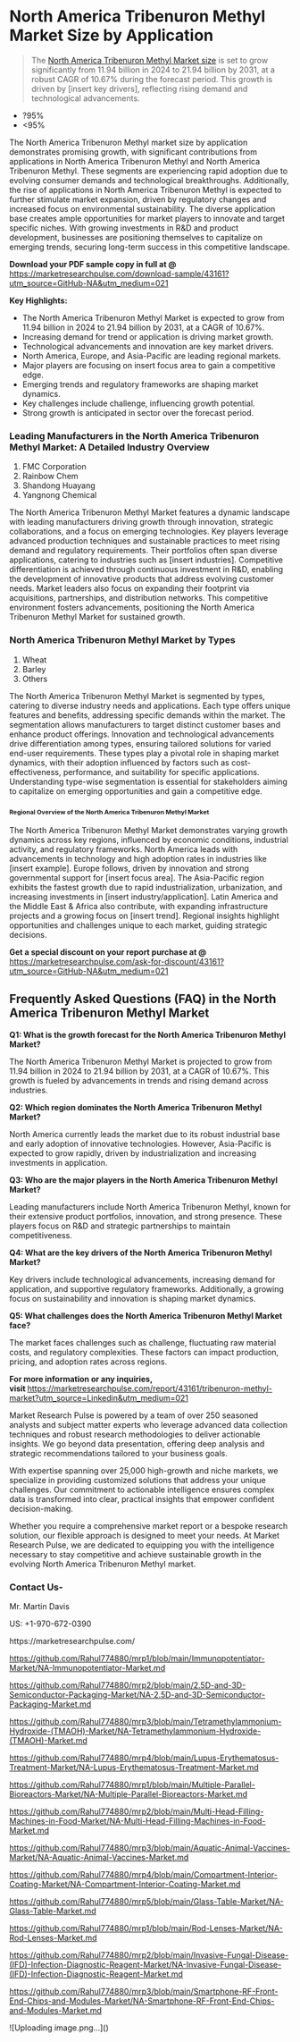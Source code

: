 <h1>North America Tribenuron Methyl Market&nbsp;Size by Application</h1><blockquote><p>The <a href="https://marketresearchpulse.com/download-sample/43161?utm_source=GitHub-NA&amp;utm_medium=021">North America Tribenuron Methyl Market size</a> is set to grow significantly from 11.94 billion in 2024 to 21.94 billion by 2031, at a robust CAGR of 10.67% during the forecast period. This growth is driven by [insert key drivers], reflecting rising demand and technological advancements.</p></blockquote><ul><li>?95%<li> <95%</li></ul><p>The North America Tribenuron Methyl market size by application demonstrates promising growth, with significant contributions from applications in North America Tribenuron Methyl and North America Tribenuron Methyl. These segments are experiencing rapid adoption due to evolving consumer demands and technological breakthroughs. Additionally, the rise of applications in North America Tribenuron Methyl is expected to further stimulate market expansion, driven by regulatory changes and increased focus on environmental sustainability. The diverse application base creates ample opportunities for market players to innovate and target specific niches. With growing investments in R&D and product development, businesses are positioning themselves to capitalize on emerging trends, securing long-term success in this competitive landscape.</p><p><strong>Download your PDF sample copy in full at @ </strong><a href="https://marketresearchpulse.com/download-sample/43161?utm_source=GitHub-NA&amp;utm_medium=021">https://marketresearchpulse.com/download-sample/43161?utm_source=GitHub-NA&amp;utm_medium=021</a></p><p><strong>Key Highlights: </strong></p><ul><li>The North America Tribenuron Methyl Market is expected to grow from 11.94 billion in 2024 to 21.94 billion by 2031, at a CAGR of 10.67%.</li><li>Increasing demand for trend or application is driving market growth.</li><li>Technological advancements and innovation are key market drivers.</li><li>North America, Europe, and Asia-Pacific are leading regional markets.</li><li>Major players are focusing on insert focus area to gain a competitive edge.</li><li>Emerging trends and regulatory frameworks are shaping market dynamics.</li><li>Key challenges include challenge, influencing growth potential.</li><li>Strong growth is anticipated in sector over the forecast period.</li></ul><h3>Leading Manufacturers in the North America Tribenuron Methyl Market: A Detailed Industry Overview</h3><ol><li>FMC Corporation</li><li>Rainbow Chem</li><li>Shandong Huayang</li><li>Yangnong Chemical</li></ol><div class="flex max-w-full flex-col flex-grow"><div class="min-h-8 text-message flex w-full flex-col items-end gap-2 whitespace-normal break-words [.text-message+&amp;]:mt-5" dir="auto" data-message-author-role="assistant" data-message-id="fd8432e4-4910-450d-b182-61b7bfb0a01f" data-message-model-slug="gpt-4o"><div class="flex w-full flex-col gap-1 empty:hidden first:pt-[3px]"><div class="markdown prose w-full break-words dark:prose-invert light"><p>The North America Tribenuron Methyl Market features a dynamic landscape with leading manufacturers driving growth through innovation, strategic collaborations, and a focus on emerging technologies. Key players leverage advanced production techniques and sustainable practices to meet rising demand and regulatory requirements. Their portfolios often span diverse applications, catering to industries such as [insert industries]. Competitive differentiation is achieved through continuous investment in R&amp;D, enabling the development of innovative products that address evolving customer needs. Market leaders also focus on expanding their footprint via acquisitions, partnerships, and distribution networks. This competitive environment fosters advancements, positioning the North America Tribenuron Methyl Market for sustained growth.</p></div></div></div></div><h3>North America Tribenuron Methyl Market by Types</h3><ol><li>Wheat<li> Barley<li> Others</li></ol><div class="flex max-w-full flex-col flex-grow"><div class="min-h-8 text-message flex w-full flex-col items-end gap-2 whitespace-normal break-words [.text-message+&amp;]:mt-5" dir="auto" data-message-author-role="assistant" data-message-id="084470be-0bb7-4664-bddf-5156b4f41249" data-message-model-slug="gpt-4o-mini"><div class="flex w-full flex-col gap-1 empty:hidden first:pt-[3px]"><div class="markdown prose w-full break-words dark:prose-invert light"><p>The North America Tribenuron Methyl Market is segmented by types, catering to diverse industry needs and applications. Each type offers unique features and benefits, addressing specific demands within the market. The segmentation allows manufacturers to target distinct customer bases and enhance product offerings. Innovation and technological advancements drive differentiation among types, ensuring tailored solutions for varied end-user requirements. These types play a pivotal role in shaping market dynamics, with their adoption influenced by factors such as cost-effectiveness, performance, and suitability for specific applications. Understanding type-wise segmentation is essential for stakeholders aiming to capitalize on emerging opportunities and gain a competitive edge.</p></div></div></div></div><h3><span style="font-size: 11px;">Regional Overview of the North America Tribenuron Methyl Market</span></h3><div class="flex max-w-full flex-col flex-grow"><div class="min-h-8 text-message flex w-full flex-col items-end gap-2 whitespace-normal break-words [.text-message+&amp;]:mt-5" dir="auto" data-message-author-role="assistant" data-message-id="e9038762-ce64-4e30-91c9-9bd413514231" data-message-model-slug="gpt-4o-mini"><div class="flex w-full flex-col gap-1 empty:hidden first:pt-[3px]"><div class="markdown prose w-full break-words dark:prose-invert light"><p>The North America Tribenuron Methyl Market demonstrates varying growth dynamics across key regions, influenced by economic conditions, industrial activity, and regulatory frameworks. North America leads with advancements in technology and high adoption rates in industries like [insert example]. Europe follows, driven by innovation and strong governmental support for [insert focus area]. The Asia-Pacific region exhibits the fastest growth due to rapid industrialization, urbanization, and increasing investments in [insert industry/application]. Latin America and the Middle East &amp; Africa also contribute, with expanding infrastructure projects and a growing focus on [insert trend]. Regional insights highlight opportunities and challenges unique to each market, guiding strategic decisions.</p></div></div></div></div><p><strong>Get a special discount on your report purchase at @ </strong><a href="https://marketresearchpulse.com/ask-for-discount/43161?utm_source=GitHub-NA&amp;utm_medium=021">https://marketresearchpulse.com/ask-for-discount/43161?utm_source=GitHub-NA&amp;utm_medium=021</a></p><h2>Frequently Asked Questions (FAQ) in the North America Tribenuron Methyl Market</h2><p><strong>Q1: What is the growth forecast for the North America Tribenuron Methyl Market?</strong></p><p>The North America Tribenuron Methyl Market is projected to grow from 11.94 billion in 2024 to 21.94 billion by 2031, at a CAGR of 10.67%. This growth is fueled by advancements in trends and rising demand across industries.</p><p><strong>Q2: Which region dominates the North America Tribenuron Methyl Market?</strong></p><p>North America currently leads the market due to its robust industrial base and early adoption of innovative technologies. However, Asia-Pacific is expected to grow rapidly, driven by industrialization and increasing investments in application.</p><p><strong>Q3: Who are the major players in the North America Tribenuron Methyl Market?</strong></p><p>Leading manufacturers include North America Tribenuron Methyl, known for their extensive product portfolios, innovation, and strong presence. These players focus on R&amp;D and strategic partnerships to maintain competitiveness.</p><p><strong>Q4: What are the key drivers of the North America Tribenuron Methyl Market?</strong></p><p>Key drivers include technological advancements, increasing demand for application, and supportive regulatory frameworks. Additionally, a growing focus on sustainability and innovation is shaping market dynamics.</p><p><strong>Q5: What challenges does the North America Tribenuron Methyl Market face?</strong></p><p>The market faces challenges such as challenge, fluctuating raw material costs, and regulatory complexities. These factors can impact production, pricing, and adoption rates across regions.</p><p><strong>For more information or any inquiries, visit&nbsp;</strong><a href="https://marketresearchpulse.com/report/43161/tribenuron-methyl-market?utm_source=Linkedin&utm_medium=021">https://marketresearchpulse.com/report/43161/tribenuron-methyl-market?utm_source=Linkedin&utm_medium=021</a></p><p>Market Research Pulse is powered by a team of over 250 seasoned analysts and subject matter experts who leverage advanced data collection techniques and robust research methodologies to deliver actionable insights. We go beyond data presentation, offering deep analysis and strategic recommendations tailored to your business goals.</p><p>With expertise spanning over 25,000 high-growth and niche markets, we specialize in providing customized solutions that address your unique challenges. Our commitment to actionable intelligence ensures complex data is transformed into clear, practical insights that empower confident decision-making.</p><p>Whether you require a comprehensive market report or a bespoke research solution, our flexible approach is designed to meet your needs. At Market Research Pulse, we are dedicated to equipping you with the intelligence necessary to stay competitive and achieve sustainable growth in the evolving North America Tribenuron Methyl market.</p><h3><strong>Contact Us-</strong></h3><p>Mr. Martin Davis</p><p>US: +1-970-672-0390</p><p>https://marketresearchpulse.com/</p><p><a href="https://github.com/Rahul774880/mrp1/blob/main/Immunopotentiator-Market/NA-Immunopotentiator-Market.md">https://github.com/Rahul774880/mrp1/blob/main/Immunopotentiator-Market/NA-Immunopotentiator-Market.md</a></p><p><a href="https://github.com/Rahul774880/mrp2/blob/main/2.5D-and-3D-Semiconductor-Packaging-Market/NA-2.5D-and-3D-Semiconductor-Packaging-Market.md">https://github.com/Rahul774880/mrp2/blob/main/2.5D-and-3D-Semiconductor-Packaging-Market/NA-2.5D-and-3D-Semiconductor-Packaging-Market.md</a></p><p><a href="https://github.com/Rahul774880/mrp3/blob/main/Tetramethylammonium-Hydroxide-(TMAOH)-Market/NA-Tetramethylammonium-Hydroxide-(TMAOH)-Market.md">https://github.com/Rahul774880/mrp3/blob/main/Tetramethylammonium-Hydroxide-(TMAOH)-Market/NA-Tetramethylammonium-Hydroxide-(TMAOH)-Market.md</a></p><p><a href="https://github.com/Rahul774880/mrp4/blob/main/Lupus-Erythematosus-Treatment-Market/NA-Lupus-Erythematosus-Treatment-Market.md">https://github.com/Rahul774880/mrp4/blob/main/Lupus-Erythematosus-Treatment-Market/NA-Lupus-Erythematosus-Treatment-Market.md</a></p><p><a href="https://github.com/Rahul774880/mrp1/blob/main/Multiple-Parallel-Bioreactors-Market/NA-Multiple-Parallel-Bioreactors-Market.md">https://github.com/Rahul774880/mrp1/blob/main/Multiple-Parallel-Bioreactors-Market/NA-Multiple-Parallel-Bioreactors-Market.md</a></p><p><a href="https://github.com/Rahul774880/mrp2/blob/main/Multi-Head-Filling-Machines-in-Food-Market/NA-Multi-Head-Filling-Machines-in-Food-Market.md">https://github.com/Rahul774880/mrp2/blob/main/Multi-Head-Filling-Machines-in-Food-Market/NA-Multi-Head-Filling-Machines-in-Food-Market.md</a></p><p><a href="https://github.com/Rahul774880/mrp3/blob/main/Aquatic-Animal-Vaccines-Market/NA-Aquatic-Animal-Vaccines-Market.md">https://github.com/Rahul774880/mrp3/blob/main/Aquatic-Animal-Vaccines-Market/NA-Aquatic-Animal-Vaccines-Market.md</a></p><p><a href="https://github.com/Rahul774880/mrp4/blob/main/Compartment-Interior-Coating-Market/NA-Compartment-Interior-Coating-Market.md">https://github.com/Rahul774880/mrp4/blob/main/Compartment-Interior-Coating-Market/NA-Compartment-Interior-Coating-Market.md</a></p><p><a href="https://github.com/Rahul774880/mrp5/blob/main/Glass-Table-Market/NA-Glass-Table-Market.md">https://github.com/Rahul774880/mrp5/blob/main/Glass-Table-Market/NA-Glass-Table-Market.md</a></p><p><a href="https://github.com/Rahul774880/mrp1/blob/main/Rod-Lenses-Market/NA-Rod-Lenses-Market.md">https://github.com/Rahul774880/mrp1/blob/main/Rod-Lenses-Market/NA-Rod-Lenses-Market.md</a></p><p><a href="https://github.com/Rahul774880/mrp2/blob/main/Invasive-Fungal-Disease-(IFD)-Infection-Diagnostic-Reagent-Market/NA-Invasive-Fungal-Disease-(IFD)-Infection-Diagnostic-Reagent-Market.md">https://github.com/Rahul774880/mrp2/blob/main/Invasive-Fungal-Disease-(IFD)-Infection-Diagnostic-Reagent-Market/NA-Invasive-Fungal-Disease-(IFD)-Infection-Diagnostic-Reagent-Market.md</a></p><p><a href="https://github.com/Rahul774880/mrp3/blob/main/Smartphone-RF-Front-End-Chips-and-Modules-Market/NA-Smartphone-RF-Front-End-Chips-and-Modules-Market.md">https://github.com/Rahul774880/mrp3/blob/main/Smartphone-RF-Front-End-Chips-and-Modules-Market/NA-Smartphone-RF-Front-End-Chips-and-Modules-Market.md</a></p>
![Uploading image.png…]()

